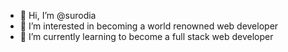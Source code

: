 - 👋 Hi, I’m @surodia
- 👀 I’m interested in becoming a world renowned web developer
- 🌱 I’m currently learning to become a full stack web developer



